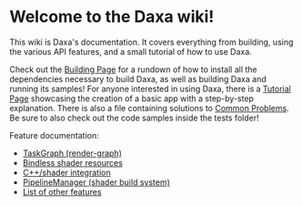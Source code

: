 # Welcome to the Daxa wiki!

This wiki is Daxa's documentation. It covers everything from building, using the various API features, and a small tutorial of how to use Daxa.

Check out the [Building Page](https://github.com/Ipotrick/Daxa/wiki/Building.md) for a rundown of how to install all the dependencies necessary to build Daxa, as well as building Daxa and running its samples!
For anyone interested in using Daxa, there is a [Tutorial Page](https://github.com/Ipotrick/Daxa/wiki/Tutorial.md) showcasing the creation of a basic app with a step-by-step explanation.
There is also a file containing solutions to [Common Problems](https://github.com/Ipotrick/Daxa/tree/master/wiki/CommonProblems.md).
Be sure to also check out the code samples inside the tests folder!

Feature documentation:

* [TaskGraph (render-graph)](https://github.com/Ipotrick/Daxa/tree/master/wiki/TaskGraph.md)
* [Bindless shader resources](https://github.com/Ipotrick/Daxa/tree/master/wiki/Bindless.md)
* [C++/shader integration](https://github.com/Ipotrick/Daxa/tree/master/wiki/ShaderIntegration.md)
* [PipelineManager (shader build system)](https://github.com/Ipotrick/Daxa/tree/master/wiki/PipelineManager.md)
* [List of other features](https://github.com/Ipotrick/Daxa/tree/master/wiki/Features.md)
